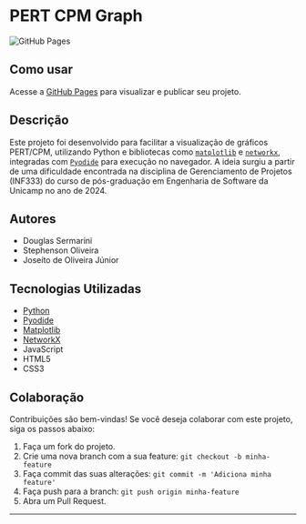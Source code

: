 # PERT CPM Graph

![GitHub Pages](https://img.shields.io/badge/GitHub-Pages-blue?style=flat-square)

## Como usar

Acesse a [GitHub Pages](https://pages.github.com/) para visualizar e publicar seu projeto.

## Descrição

Este projeto foi desenvolvido para facilitar a visualização de gráficos PERT/CPM, utilizando Python e bibliotecas como [`matplotlib`](https://matplotlib.org/) e [`networkx`](https://networkx.org/), integradas com [`Pyodide`](https://pyodide.org/en/stable/) para execução no navegador. A ideia surgiu a partir de uma dificuldade encontrada na disciplina de Gerenciamento de Projetos (INF333) do curso de pós-graduação em Engenharia de Software da Unicamp no ano de 2024.

## Autores

- Douglas Sermarini
- Stephenson Oliveira
- Joseíto de Oliveira Júnior

## Tecnologias Utilizadas

- [Python](https://www.python.org/)
- [Pyodide](https://pyodide.org/en/stable/)
- [Matplotlib](https://matplotlib.org/)
- [NetworkX](https://networkx.org/)
- JavaScript
- HTML5
- CSS3

## Colaboração

Contribuições são bem-vindas! Se você deseja colaborar com este projeto, siga os passos abaixo:

1. Faça um fork do projeto.
2. Crie uma nova branch com a sua feature: `git checkout -b minha-feature`
3. Faça commit das suas alterações: `git commit -m 'Adiciona minha feature'`
4. Faça push para a branch: `git push origin minha-feature`
5. Abra um Pull Request.

---
